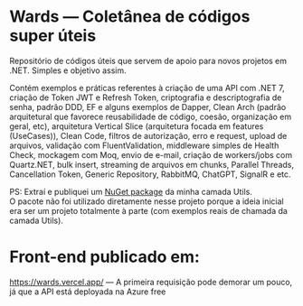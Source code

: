 # Wards — Coletânea de códigos super úteis

Repositório de códigos úteis que servem de apoio para novos projetos em .NET. Simples e objetivo assim.

Contém exemplos e práticas referentes à criação de uma API com .NET 7, criação de Token JWT e Refresh Token, criptografia e descriptografia de senha, padrão DDD, EF e alguns exemplos de Dapper, Clean Arch (padrão arquitetural que favorece reusabilidade de código, coesão, organização em geral, etc), arquitetura Vertical Slice (arquitetura focada em features (UseCases)), Clean Code, filtros de autorização, erro e request, upload de arquivos, validação com FluentValidation, middleware simples de Health Check, mockagem com Moq, envio de e-mail, criação de workers/jobs com Quartz.NET, bulk insert, streaming de arquivos em chunks, Parallel Threads, Cancellation Token, Generic Repository, RabbitMQ, ChatGPT, SignalR e etc.

PS: Extraí e publiquei um <a href="https://github.com/junioranheu/utils-nuget-package" target="_blank">NuGet package</a> da minha camada Utils.<br/>
O pacote não foi utilizado diretamente nesse projeto porque a ideia inicial era ser um projeto totalmente à parte (com exemplos reais de chamada da camada Utils).

# Front-end publicado em:
https://wards.vercel.app/ — A primeira requisição pode demorar um pouco, já que a API está deployada na Azure free
